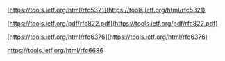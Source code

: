 [https://tools.ietf.org/html/rfc5321](https://tools.ietf.org/html/rfc5321)

[https://tools.ietf.org/pdf/rfc822.pdf](https://tools.ietf.org/pdf/rfc822.pdf)

[https://tools.ietf.org/html/rfc6376](https://tools.ietf.org/html/rfc6376)

https://tools.ietf.org/html/rfc6686

